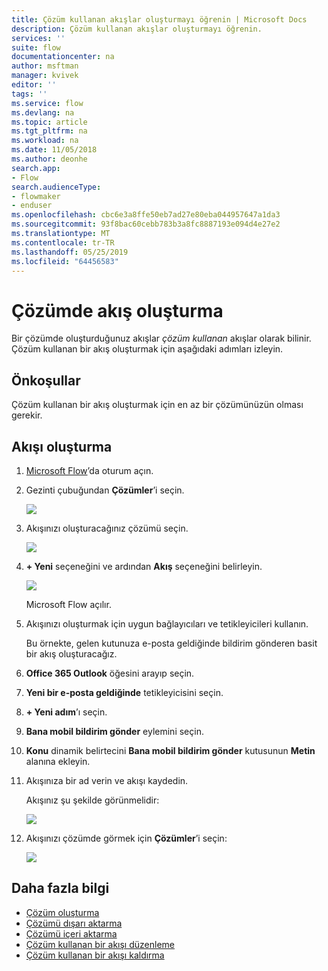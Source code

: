 ```yaml
---
title: Çözüm kullanan akışlar oluşturmayı öğrenin | Microsoft Docs
description: Çözüm kullanan akışlar oluşturmayı öğrenin.
services: ''
suite: flow
documentationcenter: na
author: msftman
manager: kvivek
editor: ''
tags: ''
ms.service: flow
ms.devlang: na
ms.topic: article
ms.tgt_pltfrm: na
ms.workload: na
ms.date: 11/05/2018
ms.author: deonhe
search.app:
- Flow
search.audienceType:
- flowmaker
- enduser
ms.openlocfilehash: cbc6e3a8ffe50eb7ad27e80eba044957647a1da3
ms.sourcegitcommit: 93f8bac60cebb783b3a8fc8887193e094d4e27e2
ms.translationtype: MT
ms.contentlocale: tr-TR
ms.lasthandoff: 05/25/2019
ms.locfileid: "64456583"
---
```

# <a name="create-a-flow-in-a-solution"></a>Çözümde akış oluşturma

Bir çözümde oluşturduğunuz akışlar *çözüm kullanan* akışlar olarak bilinir. Çözüm kullanan bir akış oluşturmak için aşağıdaki adımları izleyin.

## <a name="prerequisites"></a>Önkoşullar

Çözüm kullanan bir akış oluşturmak için en az bir çözümünüzün olması gerekir.

## <a name="create-the-flow"></a>Akışı oluşturma 

1. [Microsoft Flow](https://flow.microsoft.com)’da oturum açın.
1. Gezinti çubuğundan **Çözümler**’i seçin.

   ![](./media/create-flow-solution/select-solutions-from-left-nav.png)

1. Akışınızı oluşturacağınız çözümü seçin.

   ![](./media/create-flow-solution/new-solution-created.png)

1. **+ Yeni** seçeneğini ve ardından **Akış** seçeneğini belirleyin.

   ![](./media/create-flow-solution/select-new-flow.png)

   Microsoft Flow açılır.

1. Akışınızı oluşturmak için uygun bağlayıcıları ve tetikleyicileri kullanın.

   Bu örnekte, gelen kutunuza e-posta geldiğinde bildirim gönderen basit bir akış oluşturacağız.
1. **Office 365 Outlook** öğesini arayıp seçin.
1. **Yeni bir e-posta geldiğinde** tetikleyicisini seçin.
1. **+ Yeni adım**’ı seçin.
1. **Bana mobil bildirim gönder** eylemini seçin.
1. **Konu** dinamik belirtecini **Bana mobil bildirim gönder** kutusunun **Metin** alanına ekleyin.
1. Akışınıza bir ad verin ve akışı kaydedin.

   Akışınız şu şekilde görünmelidir:

   ![](./media/create-flow-solution/new-email-notification-flow.png)
   
1. Akışınızı çözümde görmek için **Çözümler**’i seçin:

   ![](./media/create-flow-solution/new-flow-inside-solution.png)

## <a name="learn-more"></a>Daha fazla bilgi

* [Çözüm oluşturma](./overview-solution-flows.md)
* [Çözümü dışarı aktarma](./export-flow-solution.md)
* [Çözümü içeri aktarma](./import-flow-solution.md)
* [Çözüm kullanan bir akışı düzenleme](./edit-solution-aware-flow.md)
* [Çözüm kullanan bir akışı kaldırma](./remove-solution-aware-flow.md)
